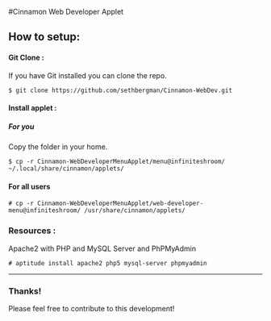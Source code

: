 #Cinnamon Web Developer Applet

## How to setup:

  	
#### Git Clone :

If you have Git installed you can clone the repo.

    $ git clone https://github.com/sethbergman/Cinnamon-WebDev.git
    

#### Install applet :

##### For you
Copy the folder in your home.

    $ cp -r Cinnamon-WebDeveloperMenuApplet/menu@infiniteshroom/ ~/.local/share/cinnamon/applets/

#### For all users

    # cp -r Cinnamon-WebDeveloperMenuApplet/web-developer-menu@infiniteshroom/ /usr/share/cinnamon/applets/
    
    
### Resources :

Apache2 with PHP and MySQL Server and PhPMyAdmin

    # aptitude install apache2 php5 mysql-server phpmyadmin

***  
		
### Thanks!

Please feel free to contribute to this development!